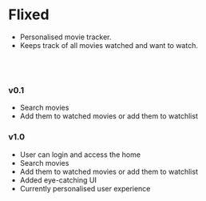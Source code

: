 # Flixed

- Personalised movie tracker.
- Keeps track of all movies watched  and want to watch.


<br>
<br>

### v0.1
- Search movies
- Add them to watched movies or add them to watchlist

### v1.0
- User can login and access the home
- Search movies
- Add them to watched movies or add them to watchlist
- Added eye-catching UI 
- Currently personalised user experience